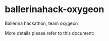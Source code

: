 # ballerinahack-oxygeon
Ballerina hackathon, team oxygeon

More details please refer to this document: 
